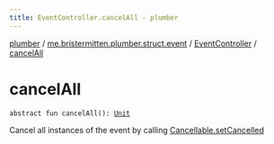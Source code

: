 ```yaml
---
title: EventController.cancelAll - plumber
---
```


[plumber](../../index.html) / [me.bristermitten.plumber.struct.event](../index.html) / [EventController](index.html) / [cancelAll](./cancel-all.html)

# cancelAll

`abstract fun cancelAll(): `[`Unit`](https://kotlinlang.org/api/latest/jvm/stdlib/kotlin/-unit/index.html)

Cancel all instances of the event by calling [Cancellable.setCancelled](#)

